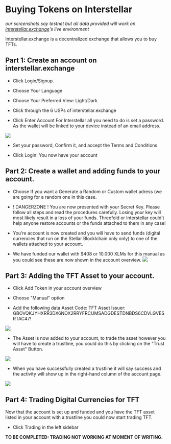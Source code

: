 # Buying Tokens on Interstellar
*our screenshots say testnet but all data provided will work on [interstellar.exchange](https://interstellar.exchange)'s live environment*

Interstellar.exchange is a decentralized exchange that allows you to buy TFTs.

## Part 1: Create an account on interstellar.exchange

* Click Login/Signup.

* Choose Your Language

* Choose Your Preferred View: Light/Dark

* Click through the 6 USPs of interstellar.exchange

* Click Enter Account
For Interstellar all you need to do is set a password. As the wallet will be linked to your device instead of an email address.

![](images/enteraccount.png)

* Set your password, Confirm it, and accept the Terms and Conditions

* Click Login: You now have your account

## Part 2: Create a wallet and adding funds to your account.

* Choose If you want a Generate a Random or Custom wallet adress (we are going for a random one in this case.

* ! DANGERZONE ! You are now presented with your Secret Key. Please follow all steps and read the procedures carefully. Losing your key will most likely result in a loss of your funds. Threefold or Interstellar could’t help anyone restore accounts or the funds attached to them in any case!

* You’re account is now created and you will have to send funds (digital currencies that run on the Stellar Blocklchain only only) to one of the wallets attached to your account.

* We have funded our wallet with $408 or 10.000 XLMs for this manual as you could see these are now shown in the account overview.
![](images/accountoverview.png)
## Part 3: Adding the TFT Asset to your account.

* Click Add Token in your account overview

* Choose "Manual" option

* Add the following data 
Asset Code: TFT
Asset Issuer: GBOVQKJYHXRR3DX6NOX2RRYFRCUMSADGDESTDNBDS6CDVLGVESRTAC47!

![](images/addasset.png)

* The Asset is now added to your account, to trade the asset however you will have to create a trustline, you could do this by clicking on the "Trust Asset" Button.

![](images/trustasset.png)

* When you have successfully created a trustline it will say success and the activity will show up in the right-hand column of the account page.

![](images/trustline-created.png)

## Part 4: Trading Digital Currencies for TFT

Now that the account is set up and funded and you have the TFT asset listed in your account with a trustline you could now start trading TFT.

* Click Trading in the left sidebar

**TO BE COMPLETED: TRADING NOT WORKING AT MOMENT OF WRITING.**
